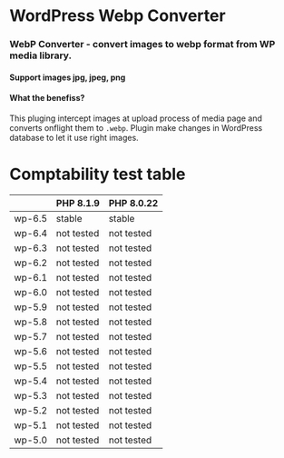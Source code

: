 # WordPress Webp Converter

### WebP Converter - convert images to webp format from WP media library.
#### Support images jpg, jpeg, png

#### What the benefiss? 
This pluging intercept images at upload process of media page and converts onflight them to `.webp`. Plugin make changes in WordPress database to let it use right images. 



# Comptability test table
|           | PHP 8.1.9  | PHP 8.0.22 |
|-----------|------------|------------|
| wp-6.5    | stable     | stable     |
| wp-6.4    | not tested | not tested |
| wp-6.3    | not tested | not tested |
| wp-6.2    | not tested | not tested |
| wp-6.1    | not tested | not tested |
| wp-6.0    | not tested | not tested |
| wp-5.9    | not tested | not tested |
| wp-5.8    | not tested | not tested |
| wp-5.7    | not tested | not tested |
| wp-5.6    | not tested | not tested |
| wp-5.5    | not tested | not tested |
| wp-5.4    | not tested | not tested |
| wp-5.3    | not tested | not tested |
| wp-5.2    | not tested | not tested |
| wp-5.1    | not tested | not tested |
| wp-5.0    | not tested | not tested |
